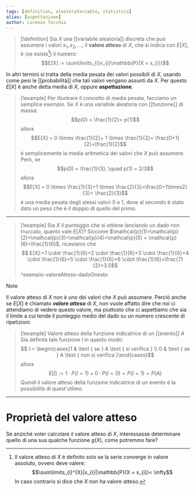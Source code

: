 ```yaml
---
tags: [definition, aleatoryVariable, statistics]
alias: [aspettazione]
author: Lorenzo Tecchia
---
```

>[!definition]
> Sia $X$ una [[variabile aleatoria]] discreta che può assumere i valori $x_{1},x_{2}, \dots$; il **valore atteso** di $X$, che si indica con $E[X]$, è (se esiste[^1]) il numero:$$E[X] := \sum\limits_{i}x_{i}\mathbb{P}(X = x_{i})$$

In altri termini si tratta della media pesata dei valori possibili di $X$, usando come pesi le [[probabilità]] che tali valori vengano assunti da $X$. Per questo $E[X]$ è anche detta media di $X$, oppure **aspettazione**.

>[!example] Per illustrare il concetto di media pesata, facciamo un semplice esempio.
> Se $X$ è una variabile aleatoria con [[funzione]] di massa: $$p(0) = \frac{1}{2}= p(1)$$ allora
> $$E[X] = 0 \times \frac{1}{2}+ 1 \times \frac{1}{2}= \frac{0+1}{2}=\frac{1}{2}$$
> é semplicemente la media aritmetica dei valori che $X$ può assumere. Però, se$$p(0) = \frac{1}{3}, \quad p(1) = 2/3$$ allora
> $$E[X] = 0 \times \frac{1}{3}+1 \times \frac{2}{3}=\frac{0+1\times2}{3}= \frac{2}{3}$$
> è una media pesata degli stessi valori $0$ e $1$, dove al secondo è stato dato un peso che è il doppio di quello del primo.

[^1]:Il valore atteso di $X$ è definito solo se la serie converge in valore assoluto, ovvero deve valere:$$\sum\limits_{i}^{X}|x_{i}|\mathbb{P}(X = x_{i})< \infty$$ In caso contrario si dice che $X$ non ha valore atteso.

---
>[!example] Sia $X$ il punteggio che si ottiene lanciando un dado non truccato, quanto vale $E[X]$?
> Siccome $\mathcal{p}(1)=\mathcal{p}(2)=\mathcal{p}(3)=\mathcal{p}(4)=\mathcal{p}(5) = \mathcal{p}(6)=\frac{1}{6}$, ricaviamo che $$
E[X]:=1 \cdot \frac{1}{6}+2 \cdot \frac{1}{6}+3 \cdot \frac{1}{6}+4 \cdot \frac{1}{6}+5 \cdot \frac{1}{6}+6 \cdot \frac{1}{6}=\frac{7}{2}=3.5$$^esempio-valoreAtteso-dadoOnesto

>[!note] 
> Il valore atteso di $X$ non è uno dei valori che $X$ può assumere. Perciò anche se $E[X]$ è chiamato ***valore atteso*** di $X$, non vuole affatto dire che noi ci attendiamo di vedere questo valore, ma piuttosto che ci aspettiamo che sia il limite a cui tende il punteggio medio del dado su un numero crescente di ripetizioni


>[!example] Valore atteso della funzione indicatrice di un [[evento]] $A$
> Sia definita tale funzione $I$ in questo modo: $$
I:= \begin{cases}1 & \text { se } A \text { si verifica } \\ 0 & \text { se } A \text { non si verifica }\end{cases}$$
> allora $$E[I]:=1 \cdot P(I=1)+0 \cdot P(I=0)=P(I=1)=P(A)$$
> Quindi il valore atteso della funzione indicatrice di un evento è la possibilità di quest'utlimo.

---
# Proprietà del valore atteso
Se anziché voler calcolare il valore atteso di $X$, interessasse determinare quello di una sua qualche funzione $g(X)$, come potremmo fare?
